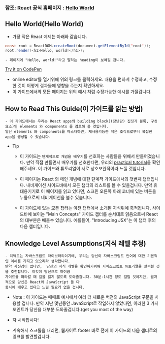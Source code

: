 ### 참조: React 공식 홈페이지 : [Hello World](https://reactjs.org/docs/hello-world.html)

## Hello World(Hello World)

- 가장 작은 React 예제는 아래와 같습니다. 
~~~Java Script
const root = ReactDOM.createRoot(document.getElementById('root'));
root.render(<h1>Hello, world!</h1>);
~~~
    - 페이지에 "Hello, world!"라고 말하는 heading이 보여질 겁니다.


[Try it on CodePen](https://codepen.io/gaearon/pen/MjrdWg?editors=1010)

   - online editor를 열기위해 위의 링크를 클릭하세요. 내용을 편하게 수정하고, 수정한 것이 어떻게 결과물에 영향을 주는지 확인하세요.
   - 이 가이드에서의 모든 페이지는 위의 예시 처럼 수정가능한 예시를 가질겁니다.

## How to Read This Guide(이 가이드를 읽는 방법)
    - 이 가이드에서는 우리는 React apps의 building block((장난감) 집짓기 블록, 구성요소)인 elements 와 components 를 검토해 볼 것입니다.
    일단 elements 와 components를 마스터하면, 재사용가능한 작은 조각으로부터 복잡한 app을 생성할 수 있습니다.


- Tip
    - 이 가이드는 `단계적으로 개념을 배우기`를 선호하는 사람들을 위해서 만들어졌습니다. 만약 직접 만들면서 배우기를 선호한다면, 우리의 [practical tutorial](https://reactjs.org/tutorial/tutorial.html)을 확인해주세요. 이 가이드와 튜토리얼이 서로 상호보완적이라 느낄 것입니다.
    
    - 이 페이지는 React 의 메인 개념에 대한 단계적 가이드에서의 첫번째 챕터입니다. 내비게이션 사이드바에서 모든 챕터의 리스트를 볼 수 있을겁니다. 만약 휴대용기기로 이 페이지를 읽고 있다면, 스크린 오른쪽 아래 코너에 있는 버튼을 누름으로써 네비게이션을 볼수 있습니다.

    - 이 가이드에 있는 모든 챕터는 이전 챕터에서 소개된 지식위에 축적됩니다. 사이드바에 보이는 "Main Concepts" 가이드 챕터를 순서대로 읽음으로써 React의 대부분은 배울수 있습니다. 예를들어, "Introducing JSX"는 이 챕터 후의 다음 챕터입니다.


## Knowledge Level Assumptions(지식 레벨 추정)
    - 리액트는 자바스크립트 라이브러리이기에, 우리는 당신이 자바스크립트 언어에 대한 기본적인 이해를 가지고 있으리라 생각합니다. 
    만약 자신감이 없다면,  당신의 지식 레벨을 확인하기위해 자바스크립트 튜토리얼을 살펴볼 것을 추천합니다. 이것이 당신으로 하여금 
    가이드를 따라갈 때 길을 잃지 않도록 도와줄겁니다. 30분-1시간 정도 걸릴 것이지만, 결과적으로 당신은 React와 JavaScript 둘 다 
    동시에 배우고 있다고 느낄 필요가 없을 겁니다. 


- Note : 이 가이드는 때때로 예시에서 여러 더 새로운 버전의 JavaScript 구문을 사용할 겁니다. 만약 지난 몇년동안 JavaScript로 작업하지 않았다면, 이러한 3 가지 포인트가 당신을 
대부분 도와줄겁니다.(get you most of the way)



- 자 시작합시다!
- 계속해서 스크롤을 내리면, 웹사이트 footer 바로 전에 이 가이드의 다음 챕터로의 링크를 발견할겁니다.
